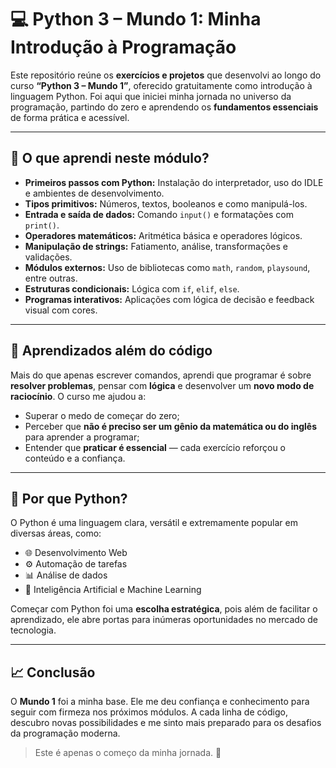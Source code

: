 # 💻 Python 3 – Mundo 1: Minha Introdução à Programação

Este repositório reúne os **exercícios e projetos** que desenvolvi ao longo do curso **“Python 3 – Mundo 1”**, oferecido gratuitamente como introdução à linguagem Python. Foi aqui que iniciei minha jornada no universo da programação, partindo do zero e aprendendo os **fundamentos essenciais** de forma prática e acessível.

---

## 🧠 O que aprendi neste módulo?

- **Primeiros passos com Python:** Instalação do interpretador, uso do IDLE e ambientes de desenvolvimento.
- **Tipos primitivos:** Números, textos, booleanos e como manipulá-los.
- **Entrada e saída de dados:** Comando `input()` e formatações com `print()`.
- **Operadores matemáticos:** Aritmética básica e operadores lógicos.
- **Manipulação de strings:** Fatiamento, análise, transformações e validações.
- **Módulos externos:** Uso de bibliotecas como `math`, `random`, `playsound`, entre outras.
- **Estruturas condicionais:** Lógica com `if`, `elif`, `else`.
- **Programas interativos:** Aplicações com lógica de decisão e feedback visual com cores.

---

## 🧩 Aprendizados além do código

Mais do que apenas escrever comandos, aprendi que programar é sobre **resolver problemas**, pensar com **lógica** e desenvolver um **novo modo de raciocínio**. O curso me ajudou a:

- Superar o medo de começar do zero;
- Perceber que **não é preciso ser um gênio da matemática ou do inglês** para aprender a programar;
- Entender que **praticar é essencial** — cada exercício reforçou o conteúdo e a confiança.

---

## 🚀 Por que Python?

O Python é uma linguagem clara, versátil e extremamente popular em diversas áreas, como:

- 🌐 Desenvolvimento Web
- ⚙️ Automação de tarefas
- 📊 Análise de dados
- 🧠 Inteligência Artificial e Machine Learning

Começar com Python foi uma **escolha estratégica**, pois além de facilitar o aprendizado, ele abre portas para inúmeras oportunidades no mercado de tecnologia.

---

## 📈 Conclusão

O **Mundo 1** foi a minha base. Ele me deu confiança e conhecimento para seguir com firmeza nos próximos módulos. A cada linha de código, descubro novas possibilidades e me sinto mais preparado para os desafios da programação moderna.

> Este é apenas o começo da minha jornada. 🚀

